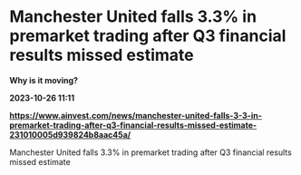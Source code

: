 # Manchester United falls 3.3% in premarket trading after Q3 financial results missed estimate
**Why is it moving?**

**2023-10-26 11:11**

**https://www.ainvest.com/news/manchester-united-falls-3-3-in-premarket-trading-after-q3-financial-results-missed-estimate-231010005d939824b8aac45a/**

Manchester United falls 3.3% in premarket trading after Q3 financial results missed estimate